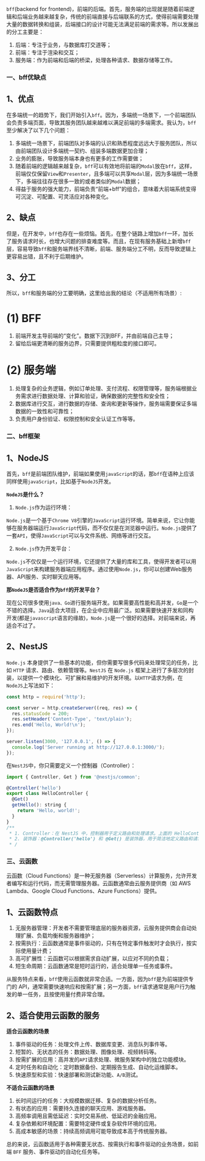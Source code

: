 `bff`(backend for frontend)，前端的后端。首先，服务端的出现就是随着前端逻辑和后端业务越来越复杂，传统的前端直接与后端联系的方式，使得前端需要处理大量的数据转换和组装，后端接口的设计可能无法满足前端的需求等。所以发展出的分工主要是：
1. 后端：专注于业务，与数据库打交道等；
2. 前端：专注于渲染和交互；
3. 服务端：作为前端和后端的桥梁，处理各种请求、数据存储等工作。

### 一、bff优缺点
## 1、优点
在多端统一的趋势下，我们开始引入`bff`。因为，多端统一场景下，一个前端团队会负责多端页面，导致其服务团队越来越难以满足前端的多端需求。我认为，`bff`至少解决了以下几个问题：  

1. 多端统一场景下，前端团队对多端的认识和熟悉程度远远大于服务团队，所以由前端团队设计多端统一契约、组装多端数据更加合理；
2. 业务的膨胀，导致服务端本身也有更多的工作需要做；
3. 随着前端的逻辑越来越复杂，`bff`可以有效地将前端的`Modal`放在`bff`，这样，前端仅仅保留`View`和`Presenter`，且多端可以共享`Modal`层，因为多端统一场景下，多端往往存在很多一致的或者类似的`Modal`数据；
4. 得益于服务的强大能力，前端负责“前端+bff”的组合，意味着大前端系统变得可沉淀、可配置、可灵活应对各种变化。

## 2、缺点
但是，在开发中，`bff`也存在一些烦恼。首先，在整个链路上增加`bff`一环，加长了服务请求时长，也增大问题的排查难度等。而且，在现有服务基础上新增`bff`层，容易导致`bff`和服务端界线不清晰，前端、服务端分工不明，反而导致逻辑上更容易出错，且不利于后期维护。

## 3、分工
所以，`bff`和服务端的分工要明确，这里给出我的结论（不适用所有场景）:  

# (1) BFF
1. 前端开发主导前端的“变化”。数据下沉到BFF，并由前端自己主导；
2. 留给后端更清晰的服务边界，只需要提供粗粒度的接口即可。

# (2) 服务端
1. 处理复杂的业务逻辑，例如订单处理、支付流程、权限管理等，服务端根据业务需求进行数据处理、计算和验证，确保数据的完整性和安全性；
2. 数据库进行交互，进行数据的存储、查询和更新等操作，服务端需要保证多端数据的一致性和可靠性；
3. 负责用户身份验证、权限控制和安全认证工作等等。

### 二、bff框架
## 1、NodeJS
首先，`bff`是前端团队维护，前端如果使用`javaScript`的话，那`bff`在语种上应该同样使用`javaScript`，比如基于`NodeJS`开发。

**`NodeJS`是什么？**

1. `Node.js`作为运行环境： 

`Node.js`是一个基于`Chrome V8`引擎的`JavaScript`运行环境。简单来说，它让你能够在服务器端运行`JavaScript`代码，而不仅仅是在浏览器中运行。`Node.js`提供了一套`API`，使得`JavaScript`可以与文件系统、网络等进行交互。

2. `Node.js`作为开发平台： 

`Node.js`不仅仅是一个运行环境，它还提供了大量的库和工具，使得开发者可以用`JavaScript`来构建服务器端应用程序。通过使用`Node.js`，你可以创建Web服务器、API服务、实时聊天应用等。

**那`NodeJS`是否适合作为`bff`的开发平台？** 

现在公司很多使用`java、Go`进行服务端开发。如果需要高性能和高并发，`Go`是一个不错的选择。`Java`适合大项目，在企业中应用最广泛。如果需要快速开发和同构开发(都是`javascript`语言的缘故)，`Node.js`是一个很好的选择。对前端来说，再适合不过了。

## 2、NestJS 

`Node.js` 本身提供了一些基本的功能，但你需要写很多代码来处理常见的任务，比如 `HTTP` 请求、路由、依赖管理等。`NestJS` 在 `Node.js` 框架上进行了多层次的封装，以提供一个模块化、可扩展和易维护的开发环境。以`HTTP`请求为例，在`NodeJS`上写法如下：
```js
const http = require('http');

const server = http.createServer((req, res) => {
  res.statusCode = 200;
  res.setHeader('Content-Type', 'text/plain');
  res.end('Hello, World!\n');
});

server.listen(3000, '127.0.0.1', () => {
  console.log('Server running at http://127.0.0.1:3000/');
});
```  

在`NestJS`中，你只需要定义一个控制器（Controller）：
```js
import { Controller, Get } from '@nestjs/common';

@Controller('hello')
export class HelloController {
  @Get()
  getHello(): string {
    return 'Hello, world!';
  }
}
/**
 * 1. Controller：在 NestJS 中，控制器用于定义路由和处理请求。上面的 HelloController 类定义了一个 /hello 路由，当你访问 http://localhost:3000/hello 时，会返回 Hello, world!。
 * 2. 装饰器：@Controller('hello') 和 @Get() 是装饰器，用于简洁地定义路由和请求方法。
 * /
```

### 三、云函数
云函数（Cloud Functions）是一种无服务器（Serverless）计算服务，允许开发者编写和运行代码，而无需管理服务器。云函数通常由云服务提供商（如 AWS Lambda、Google Cloud Functions、Azure Functions）提供。 

## 1、云函数特点
1. 无服务器管理：开发者不需要管理底层的服务器资源，云服务提供商会自动处理扩展、负载均衡和服务器维护；
2. 按需执行：云函数通常是事件驱动的，只有在特定事件触发时才会执行，按实际使用量计费；
3. 高可扩展性：云函数可以根据需求自动扩展，以应对不同的负载；
4. 短生命周期：云函数通常是短时运行的，适合处理单一任务或事件。

从服务特点来看，`bff`使用云函数就非常合适。一方面，因为`bff`是为前端提供专门的 API，通常需要快速响应和按需扩展；另一方面，`bff`请求通常是用户行为触发的单一任务，且按使用量付费非常合理。

## 2、适合使用云函数的服务
**适合云函数的场景** 

1. 事件驱动的任务：处理文件上传、数据库变更、消息队列事件等。
2. 短暂的、无状态的任务：数据处理、图像处理、视频转码等。
3. 按需扩展的应用：高并发的`API`请求处理、微服务架构中的独立功能模块。
4. 定时任务和自动化：定时数据备份、定期报告生成、自动化运维脚本。
5. 快速原型和实验：快速部署和测试新功能、`A/B`测试。

**不适合云函数的场景** 

1. 长时间运行的任务：大规模数据迁移、复杂的数据分析任务。
2. 有状态的应用：需要持久连接的聊天应用、游戏服务器。
3. 高频率调用且需低延迟：实时交易系统、低延迟的金融应用。
4. 复杂依赖和环境配置：需要特定硬件或复杂软件环境的应用。
5. 高成本敏感的场景：持续高频调用可能导致成本高于传统服务器。

总的来说，云函数适用于各种需要无状态、按需执行和事件驱动的业务场景，如前端 `BFF` 服务、事件驱动的自动化任务等。

